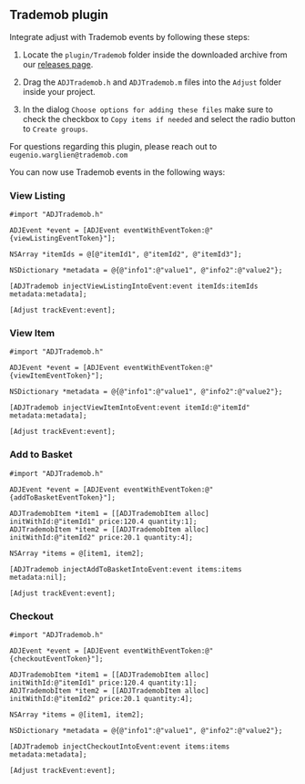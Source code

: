## Trademob plugin

Integrate adjust with Trademob events by following these steps:

1. Locate the `plugin/Trademob` folder inside the downloaded archive from our [releases page](https://github.com/adjust/ios_sdk/releases).

2. Drag the `ADJTrademob.h` and `ADJTrademob.m` files into the `Adjust` folder inside your project.

3. In the dialog `Choose options for adding these files` make sure to check the checkbox
to `Copy items if needed` and select the radio button to `Create groups`.

For questions regarding this plugin, please reach out to `eugenio.warglien@trademob.com`

You can now use Trademob events in the following ways:

### View Listing

```objc
#import "ADJTrademob.h"

ADJEvent *event = [ADJEvent eventWithEventToken:@"{viewListingEventToken}"];

NSArray *itemIds = @[@"itemId1", @"itemId2", @"itemId3"];

NSDictionary *metadata = @{@"info1":@"value1", @"info2":@"value2"};

[ADJTrademob injectViewListingIntoEvent:event itemIds:itemIds metadata:metadata];

[Adjust trackEvent:event];
```

### View Item

```objc
#import "ADJTrademob.h"

ADJEvent *event = [ADJEvent eventWithEventToken:@"{viewItemEventToken}"];

NSDictionary *metadata = @{@"info1":@"value1", @"info2":@"value2"};

[ADJTrademob injectViewItemIntoEvent:event itemId:@"itemId" metadata:metadata];

[Adjust trackEvent:event];
```

### Add to Basket

```objc
#import "ADJTrademob.h"

ADJEvent *event = [ADJEvent eventWithEventToken:@"{addToBasketEventToken}"];

ADJTrademobItem *item1 = [[ADJTrademobItem alloc] initWithId:@"itemId1" price:120.4 quantity:1];
ADJTrademobItem *item2 = [[ADJTrademobItem alloc] initWithId:@"itemId2" price:20.1 quantity:4];

NSArray *items = @[item1, item2];

[ADJTrademob injectAddToBasketIntoEvent:event items:items metadata:nil];

[Adjust trackEvent:event];
```

### Checkout

```objc
#import "ADJTrademob.h"

ADJEvent *event = [ADJEvent eventWithEventToken:@"{checkoutEventToken}"];

ADJTrademobItem *item1 = [[ADJTrademobItem alloc] initWithId:@"itemId1" price:120.4 quantity:1];
ADJTrademobItem *item2 = [[ADJTrademobItem alloc] initWithId:@"itemId2" price:20.1 quantity:4];

NSArray *items = @[item1, item2];

NSDictionary *metadata = @{@"info1":@"value1", @"info2":@"value2"};

[ADJTrademob injectCheckoutIntoEvent:event items:items metadata:metadata];

[Adjust trackEvent:event];
```
